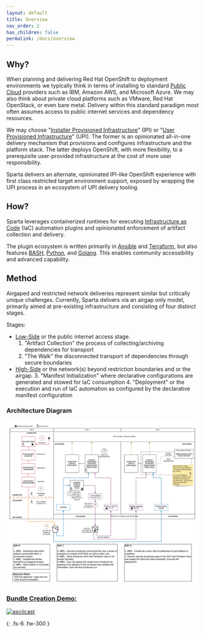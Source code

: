 ```yaml
---
layout: default
title: Overview
nav_order: 2
has_children: false
permalink: /docs/overview
---
```

## Why?
When planning and delivering Red Hat OpenShift to deployment environments we typically 
think in terms of installing to standard [Public Cloud] providers such as IBM, Amazon AWS,
and Microsoft Azure. We may also think about private cloud platforms such as VMware,
Red Hat OpenStack, or even bare metal. Delivery within this standard paradigm most often
assumes access to public internet services and dependency resources.

We may choose "[Installer Provisioned Infrastructure]" (IPI) or "[User Provisioned
Infrastructure]" (UPI). The former is an opinionated all-in-one delivery mechanism 
that provisions and configures infrastructure and the platform stack. The latter 
deploys OpenShift, with more flexibility, to a prerequisite user-provided infrastructure 
at the cost of more user responsibility.

Sparta delivers an alternate, opinionated IPI-like OpenShift experience with first
class restricted target environment support, exposed by wrapping the UPI process in an 
ecosystem of UPI delivery tooling.

## How?
Sparta leverages containerized runtimes for executing [Infrastructure as Code] (IaC)
automation plugins and opinionated enforcement of artifact collection and delivery.

The plugin ecosystem is written primarily in [Ansible] and [Terraform], but also features
[BASH], [Python], and [Golang]. This enables community accessibility and advanced capability.

## Method
Airgaped and restricted network deliveries represent similar but critically unique
challenges. Currently, Sparta delivers via an airgap only model, primarily aimed at
pre-existing infrastructure and consisting of four distinct stages.

Stages:
  - [Low-Side] or the public internet access stage.
    1. "Artifact Collection" the process of collecting/archiving dependencies for transport
    2. "The Walk" the disconnected transport of dependencies through secure boundaries
  - [High-Side] or the network(s) beyond restriction boundaries and or the airgap.
    3. "Manifest Initialization" where declarative configurations are generated and stowed for IaC consumption
    4. "Deployment" or the execution and run of IaC automation as configured by the declarative manifest configuration

[Public Cloud]:https://www.redhat.com/en/topics/cloud-computing/what-is-public-cloud
[Installer Provisioned Infrastructure]:https://github.com/openshift/installer#supported-platforms
[User Provisioned Infrastructure]:https://github.com/openshift/installer#supported-platforms
[IaC]:https://www.ibm.com/cloud/learn/infrastructure-as-code
[Infrastructure as Code]:https://www.ibm.com/cloud/learn/infrastructure-as-code
[Low-Side]:https://en.wikipedia.org/wiki/Air_gap_(networking)#Use_in_classified_settings
[High-Side]:https://en.wikipedia.org/wiki/Air_gap_(networking)#Use_in_classified_settings
[BASH]:https://www.gnu.org/software/bash
[Python]:https://www.python.org
[Golang]:https://golang.org
[Ansible]:https://www.ansible.com
[Terraform]:https://www.terraform.io

### Architecture Diagram
![Diagram](./web/sparta.png)

### [Bundle Creation Demo:](https://asciinema.org/a/BFb4Hq4h9q4tsNllfRT9K5OWC)
[![asciicast](https://asciinema.org/a/BFb4Hq4h9q4tsNllfRT9K5OWC.png)](https://asciinema.org/a/BFb4Hq4h9q4tsNllfRT9K5OWC)

{: .fs-6 .fw-300 }

